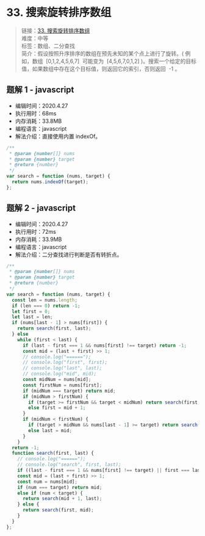 # 33. 搜索旋转排序数组

> 链接：[33. 搜索旋转排序数组](https://leetcode-cn.com/problems/search-in-rotated-sorted-array/)  
> 难度：中等  
> 标签：数组、二分查找  
> 简介：假设按照升序排序的数组在预先未知的某个点上进行了旋转。( 例如，数组  [0,1,2,4,5,6,7]  可能变为  [4,5,6,7,0,1,2] )。搜索一个给定的目标值，如果数组中存在这个目标值，则返回它的索引，否则返回  -1 。

## 题解 1 - javascript

- 编辑时间：2020.4.27
- 执行用时：68ms
- 内存消耗：33.8MB
- 编程语言：javascript
- 解法介绍：直接使用内置 indexOf。

```javascript
/**
 * @param {number[]} nums
 * @param {number} target
 * @return {number}
 */
var search = function (nums, target) {
  return nums.indexOf(target);
};
```

## 题解 2 - javascript

- 编辑时间：2020.4.27
- 执行用时：72ms
- 内存消耗：33.9MB
- 编程语言：javascript
- 解法介绍：二分查找进行判断是否有转折点。

```javascript
/**
 * @param {number[]} nums
 * @param {number} target
 * @return {number}
 */
var search = function (nums, target) {
  const len = nums.length;
  if (len === 0) return -1;
  let first = 0;
  let last = len;
  if (nums[last - 1] > nums[first]) {
    return search(first, last);
  } else
    while (first < last) {
      if (last - first === 1 && nums[first] !== target) return -1;
      const mid = (last + first) >> 1;
      // console.log("======");
      // console.log("first", first);
      // console.log("last", last);
      // console.log("mid", mid);
      const midNum = nums[mid];
      const firstNum = nums[first];
      if (midNum === target) return mid;
      if (midNum > firstNum) {
        if (target >= firstNum && target < midNum) return search(first, mid);
        else first = mid + 1;
      }
      if (midNum < firstNum) {
        if (target > midNum && nums[last - 1] >= target) return search(mid, last);
        else last = mid;
      }
    }
  return -1;
  function search(first, last) {
    // console.log("======");
    // console.log("search", first, last);
    if ((last - first === 1 && nums[first] !== target) || first === last) return -1;
    const mid = (last + first) >> 1;
    const num = nums[mid];
    if (num === target) return mid;
    else if (num < target) {
      return search(mid + 1, last);
    } else {
      return search(first, mid);
    }
  }
};
```
